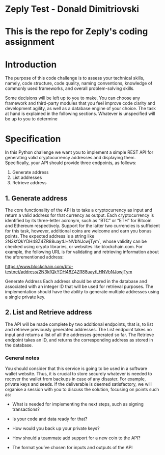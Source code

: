 # Zeply Test - Donald Dimitriovski

# This is the repo for Zeply's coding assignment


# Introduction
The purpose of this code challenge is to assess your technical skills, namely, code structure,
code quality, naming conventions, knowledge of commonly used frameworks, and overall
problem-solving skills.


Some decisions will be left up to you to make. You can choose any framework and third-party
modules that you feel improve code clarity and development agility, as well as a database
engine of your choice. The task at hand is explained in the following sections. Whatever is
unspecified will be up to you to determine

# Specification
In this Python challenge we want you to implement a simple REST API for
generating valid cryptocurrency addresses and displaying them.
Specifically, your API should provide three endpoints, as follows:
  1. Generate address 
  2. List addresses
  3. Retrieve address

## 1. Generate address
The core functionality of the API is to take a cryptocurrency as input and return a valid
address for that currency as output. Each cryptocurrency is identified by its three-letter
acronym, such as “BTC” or “ETH” for Bitcoin and Ethereum respectively. Support for the latter
two currencies is sufficient for this task, however, additional coins are welcome and earn you
bonus points. The expected address is a string like
2N3kfQkYDH48Z4ZR88uaytLHNVbNJowjTym`, whose validity can be checked using crypto
libraries, or websites like blockchain.com. For example, the following URL is for validating and
retrieving information about the aforementioned address:

https://www.blockchain.com/btc-testnet/address/2N3kfQkYDH48Z4ZR88uaytLHNVbNJowjTym

Generate Address
Each address should be stored in the database and associated with an integer ID that will be
used for retrieval purposes. The implementation should have the ability to generate multiple
addresses using a single private key.


## 2. List and Retrieve address
The API will be made complete by two additional endpoints, that is, to list and retrieve
previously generated addresses. The List endpoint takes no input and returns a list of all the
addresses generated so far. The Retrieve endpoint takes an ID, and returns the corresponding
address as stored in the database.

### General notes
You should consider that this service is going to be used in a software wallet website. Thus, it
is crucial to store securely whatever is needed to recover the wallet from backups in case of
any disaster. For example, private keys and seeds. If the deliverable is deemed satisfactory,
we will organise a session with you to discuss the solution, focusing on points such as:


  * What is needed for implementing the next steps, such as signing transactions? 

  * Is your code and data ready for that?

  * How would you back up your private keys?

  * How should a teammate add support for a new coin to the API?

  * The format you’ve chosen for inputs and outputs of the API
